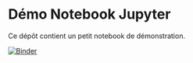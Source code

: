 # Démo Notebook Jupyter

Ce dépôt contient un petit notebook de démonstration.

[![Binder](https://mybinder.org/badge_logo.svg)](https://mybinder.org/v2/gh/nsi-mechain/demo-notebook-jupyter/main?filepath=demo.ipynb)
